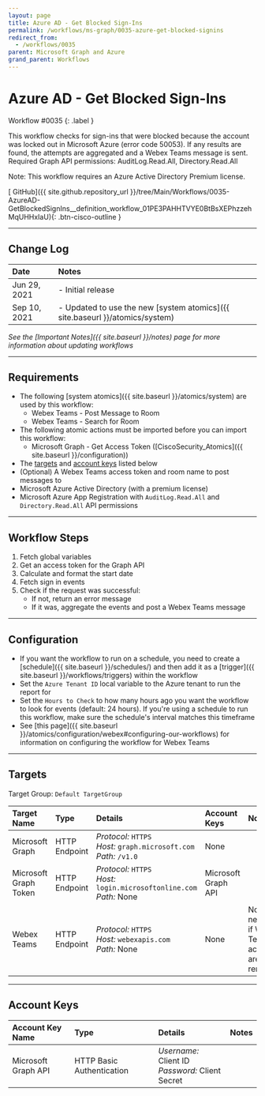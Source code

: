 ```yaml
---
layout: page
title: Azure AD - Get Blocked Sign-Ins
permalink: /workflows/ms-graph/0035-azure-get-blocked-signins
redirect_from:
  - /workflows/0035
parent: Microsoft Graph and Azure
grand_parent: Workflows
---
```


# Azure AD - Get Blocked Sign-Ins
<div markdown="1">
Workflow #0035
{: .label }
</div>

This workflow checks for sign-ins that were blocked because the account was locked out in Microsoft Azure (error code 50053). If any results are found, the attempts are aggregated and a Webex Teams message is sent. Required Graph API permissions: AuditLog.Read.All, Directory.Read.All

Note: This workflow requires an Azure Active Directory Premium license.

[<i class="fab fa-github mr-1"></i> GitHub]({{ site.github.repository_url }}/tree/Main/Workflows/0035-AzureAD-GetBlockedSignIns__definition_workflow_01PE3PAHHTVYE0BtBsXEPhzzehMqUHHxIaU){: .btn-cisco-outline }

---

## Change Log

| Date | Notes |
|:-----|:------|
| Jun 29, 2021 | - Initial release |
| Sep 10, 2021 | - Updated to use the new [system atomics]({{ site.baseurl }}/atomics/system) |

_See the [Important Notes]({{ site.baseurl }}/notes) page for more information about updating workflows_

---

## Requirements
* The following [system atomics]({{ site.baseurl }}/atomics/system) are used by this workflow:
	* Webex Teams - Post Message to Room
	* Webex Teams - Search for Room
* The following atomic actions must be imported before you can import this workflow:
	* Microsoft Graph - Get Access Token ([CiscoSecurity_Atomics]({{ site.baseurl }}/configuration))
* The [targets](#targets) and [account keys](#account-keys) listed below
* (Optional) A Webex Teams access token and room name to post messages to
* Microsoft Azure Active Directory (with a premium license)
* Microsoft Azure App Registration with `AuditLog.Read.All` and `Directory.Read.All` API permissions

---

## Workflow Steps
1. Fetch global variables
1. Get an access token for the Graph API
1. Calculate and format the start date
1. Fetch sign in events
1. Check if the request was successful:
	* If not, return an error message
	* If it was, aggregate the events and post a Webex Teams message

---

## Configuration
* If you want the workflow to run on a schedule, you need to create a [schedule]({{ site.baseurl }}/schedules/) and then add it as a [trigger]({{ site.baseurl }}/workflows/triggers) within the workflow
* Set the `Azure Tenant ID` local variable to the Azure tenant to run the report for
* Set the `Hours to Check` to how many hours ago you want the workflow to look for events (default: 24 hours). If you're using a schedule to run this workflow, make sure the schedule's interval matches this timeframe
* See [this page]({{ site.baseurl }}/atomics/configuration/webex#configuring-our-workflows) for information on configuring the workflow for Webex Teams

---

## Targets
Target Group: `Default TargetGroup`

| Target Name | Type | Details | Account Keys | Notes |
|:------------|:-----|:--------|:-------------|:------|
| Microsoft Graph | HTTP Endpoint | _Protocol:_ `HTTPS`<br />_Host:_ `graph.microsoft.com`<br />_Path:_ `/v1.0` | None | |
| Microsoft Graph Token | HTTP Endpoint | _Protocol:_ `HTTPS`<br />_Host:_ `login.microsoftonline.com`<br />_Path:_ None | Microsoft Graph API | |
| Webex Teams | HTTP Endpoint | _Protocol:_ `HTTPS`<br />_Host:_ `webexapis.com`<br />_Path:_ None | None | Not necessary if Webex Teams activities are removed |

---

## Account Keys

| Account Key Name | Type | Details | Notes |
|:-----------------|:-----|:--------|:------|
| Microsoft Graph API | HTTP Basic Authentication | _Username:_ Client ID<br />_Password:_ Client Secret | |
